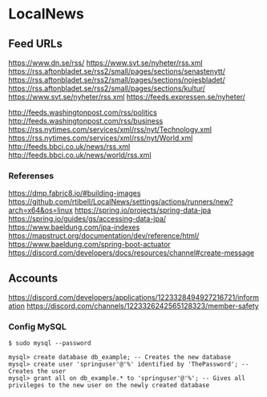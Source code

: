 # LocalNews

## Feed URLs
https://www.dn.se/rss/
https://www.svt.se/nyheter/rss.xml
https://rss.aftonbladet.se/rss2/small/pages/sections/senastenytt/
https://rss.aftonbladet.se/rss2/small/pages/sections/nojesbladet/
https://rss.aftonbladet.se/rss2/small/pages/sections/kultur/
https://www.svt.se/nyheter/rss.xml
https://feeds.expressen.se/nyheter/

http://feeds.washingtonpost.com/rss/politics
http://feeds.washingtonpost.com/rss/business
https://rss.nytimes.com/services/xml/rss/nyt/Technology.xml
https://rss.nytimes.com/services/xml/rss/nyt/World.xml
http://feeds.bbci.co.uk/news/rss.xml
http://feeds.bbci.co.uk/news/world/rss.xml





### Referenses
https://dmp.fabric8.io/#building-images
https://github.com/rtibell/LocalNews/settings/actions/runners/new?arch=x64&os=linux
https://spring.io/projects/spring-data-jpa
https://spring.io/guides/gs/accessing-data-jpa/
https://www.baeldung.com/jpa-indexes    
https://mapstruct.org/documentation/dev/reference/html/
https://www.baeldung.com/spring-boot-actuator
https://discord.com/developers/docs/resources/channel#create-message


## Accounts
https://discord.com/developers/applications/1223328494927216721/information
https://discord.com/channels/1223326242565128323/member-safety

### Config MySQL
```shell
$ sudo mysql --password

mysql> create database db_example; -- Creates the new database
mysql> create user 'springuser'@'%' identified by 'ThePassword'; -- Creates the user
mysql> grant all on db_example.* to 'springuser'@'%'; -- Gives all privileges to the new user on the newly created database

```